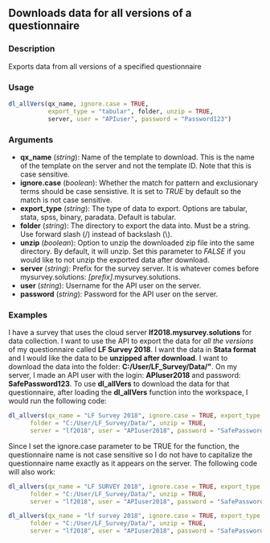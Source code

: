 ## Downloads data for all versions of a questionnaire

### Description
Exports data from all versions of a specified questionnaire

### Usage
```R
dl_allVers(qx_name, ignore.case = TRUE, 
           export_type = "tabular", folder, unzip = TRUE,
           server, user = "APIuser", password = "Password123")
```

### Arguments
* **qx_name** (*string*): Name of the template to download. This is the name of the template on the server and not the template ID. Note that this is case sensitive.
* **ignore.case** (*boolean*): Whether the match for pattern and exclusionary terms should be case sensistive. It is set to *TRUE* by default so the match is not case sensitive.
* **export_type** (*string*): The type of data to export. Options are tabular, stata, spss, binary, paradata. Default is tabular.
* **folder** (*string*): The directory to export the data into. Must be a string. Use forward slash (/) instead of backslash (\\).
* **unzip** (*boolean*):  Option to unzip the downloaded zip file into the same directory. By default, it will unzip. Set this parameter to *FALSE* if you would like to not unzip the exported data after download.
* **server** (*string*): Prefix for the survey server. It is whatever comes before mysurvey.solutions: *[prefix]*.mysurvey.solutions.
* **user** (*string*): Username for the API user on the server.
* **password** (*string*): Password for the API user on the server.


### Examples
I have a survey that uses the cloud server **lf2018.mysurvey.solutions** for data collection. I want to use the API to export the data for *all the versions* of my questionnaire called **LF Survey 2018**. I want the data in **Stata format** and I would like the data to be **unzipped after download**. I want to download the data into the folder: **C:/User/LF_Survey/Data/"**. On my server, I made an API user with the login: **APIuser2018** and password: **SafePassword123**. To use **dl_allVers** to download the data for that questionnaire, after loading the **dl_allVers** function into the workspace, I would run the following code:

```R
dl_allvers(qx_name = "LF Survey 2018", ignore.case = TRUE, export_type = "stata", 
      folder = "C:/User/LF_Survey/Data/", unzip = TRUE, 
      server = "lf2018", user = "APIuser2018", password = "SafePassword123")
```

Since I set the ignore.case parameter to be TRUE for the function, the questionnaire name is not case sensitive so I do not have to capitalize the questionnaire name exactly as it appears on the server. The following code will also work:
```R
dl_allvers(qx_name = "LF SURVEY 2018", ignore.case = TRUE, export_type = "stata", 
      folder = "C:/User/LF_Survey/Data/", unzip = TRUE, 
      server = "lf2018", user = "APIuser2018", password = "SafePassword123")
```

```R
dl_allvers(qx_name = "lf survey 2018", ignore.case = TRUE, export_type = "stata", 
      folder = "C:/User/LF_Survey/Data/", unzip = TRUE, 
      server = "lf2018", user = "APIuser2018", password = "SafePassword123")
```
